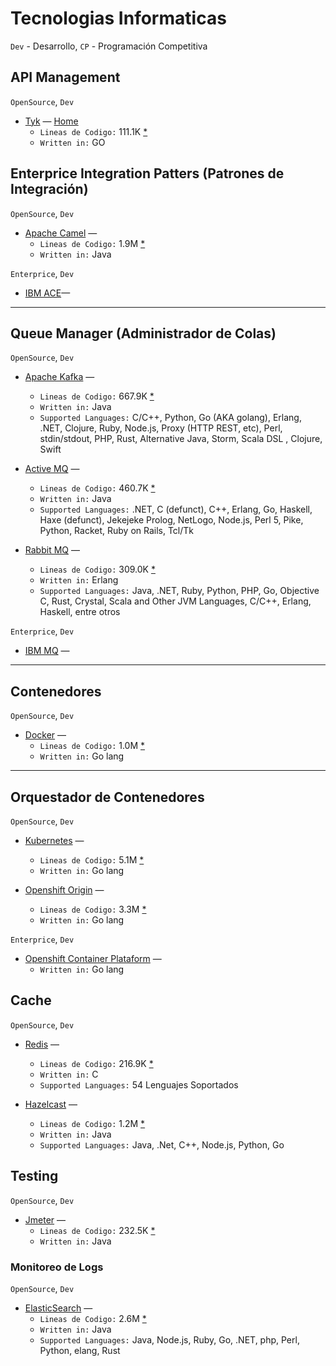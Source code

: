 # Tecnologias Informaticas

`Dev` - Desarrollo, `CP` - Programación Competitiva

## API Management

`OpenSource`, `Dev`

* [Tyk](https://github.com/TykTechnologies/tyk) — [Home](https://tyk.io/)
    * `Lineas de Codigo:` 111.1K [*](https://tokei.rs/b1/github/TykTechnologies/tyk?category=code)
    * `Written in:` GO


## Enterprice Integration Patters (Patrones de Integración)

`OpenSource`, `Dev`

* [Apache Camel](#) —
    * `Lineas de Codigo:` 1.9M  [*](https://tokei.rs/b1/github/apache/camel?category=code)
    * `Written in:` Java

`Enterprice`, `Dev`

* [IBM ACE](#)—

---
## Queue Manager (Administrador de Colas)

`OpenSource`, `Dev`

* [Apache Kafka](https://github.com/apache/kafka) —
    * `Lineas de Codigo:` 667.9K [*](https://tokei.rs/b1/github/apache/kafka?category=code)
    * `Written in:` Java
    * `Supported Languages:` C/C++, Python, Go (AKA golang), Erlang, .NET, Clojure, Ruby, Node.js, Proxy (HTTP REST, etc), Perl, stdin/stdout, PHP, Rust, Alternative Java, Storm, Scala DSL , Clojure, Swift

* [Active MQ](https://github.com/apache/activemq) —
    * `Lineas de Codigo:` 460.7K [*](https://tokei.rs/b1/github/apache/activemq?category=code)
    * `Written in:` Java
    * `Supported Languages:` .NET, C (defunct), C++, Erlang, Go, Haskell, Haxe (defunct), Jekejeke Prolog, NetLogo, Node.js, Perl 5, Pike, Python, Racket, Ruby on Rails, Tcl/Tk

* [Rabbit MQ](https://github.com/rabbitmq/rabbitmq-server) —
    * `Lineas de Codigo:` 309.0K [*](https://tokei.rs/b1/github/rabbitmq/rabbitmq-server?category=code)
    * `Written in:` Erlang
    * `Supported Languages:` Java, .NET, Ruby, Python, PHP, Go, Objective C, Rust, Crystal, Scala and Other JVM Languages, C/C++, Erlang, Haskell, entre otros

`Enterprice`, `Dev`

* [IBM MQ](#) —
---

## Contenedores

`OpenSource`, `Dev`

* [Docker](https://github.com/docker/cli) —
    * `Lineas de Codigo:` 1.0M [*](https://tokei.rs/b1/github/docker/cli?category=code)
    * `Written in:` Go lang

---
## Orquestador de Contenedores
`OpenSource`, `Dev`

* [Kubernetes](https://github.com/kubernetes/kubernetes) —
    * `Lineas de Codigo:` 5.1M [*](https://tokei.rs/b1/github/kubernetes/kubernetes?category=code)
    * `Written in:` Go lang

* [Openshift Origin](https://github.com/openshift/origin) —
    * `Lineas de Codigo:` 3.3M [*](https://tokei.rs/b1/github/kubernetes/kubernetes?category=code)
    * `Written in:` Go lang

`Enterprice`, `Dev`

* [Openshift Container Plataform](#) —
    * `Written in:` Go lang

## Cache

`OpenSource`, `Dev`

* [Redis](https://github.com/redis/redis) — 
    * `Lineas de Codigo:` 216.9K [*](https://tokei.rs/b1/github/redis/redis?category=code)
    * `Written in:` C
    * `Supported Languages:` 54 Lenguajes Soportados

* [Hazelcast](https://github.com/hazelcast/hazelcast) —
    * `Lineas de Codigo:` 1.2M [*](https://tokei.rs/b1/github/hazelcast/hazelcast?category=code)
    * `Written in:` Java
    * `Supported Languages:` Java, .Net, C++, Node.js, Python, Go

## Testing

`OpenSource`, `Dev`

* [Jmeter](https://github.com/apache/jmeter) —
    * `Lineas de Codigo:` 232.5K [*](https://tokei.rs/b1/github/apache/jmeter?category=code)
    * `Written in:` Java


### Monitoreo de Logs

`OpenSource`, `Dev`

* [ElasticSearch](https://github.com/elastic/elasticsearch) —
    * `Lineas de Codigo:` 2.6M [*](https://tokei.rs/b1/github/elastic/elasticsearch?category=code)
    * `Written in:` Java
    * `Supported Languages:` Java, Node.js, Ruby, Go, .NET, php, Perl, Python, elang, Rust
